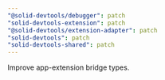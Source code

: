 ```yaml
---
"@solid-devtools/debugger": patch
"solid-devtools-extension": patch
"@solid-devtools/extension-adapter": patch
"solid-devtools": patch
"solid-devtools-shared": patch
---
```


Improve app-extension bridge types.
